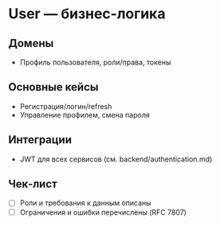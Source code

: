 # User — бизнес-логика

## Домены
- Профиль пользователя, роли/права, токены

## Основные кейсы
- Регистрация/логин/refresh
- Управление профилем, смена пароля

## Интеграции
- JWT для всех сервисов (см. backend/authentication.md)

## Чек‑лист
- [ ] Роли и требования к данным описаны
- [ ] Ограничения и ошибки перечислены (RFC 7807)
